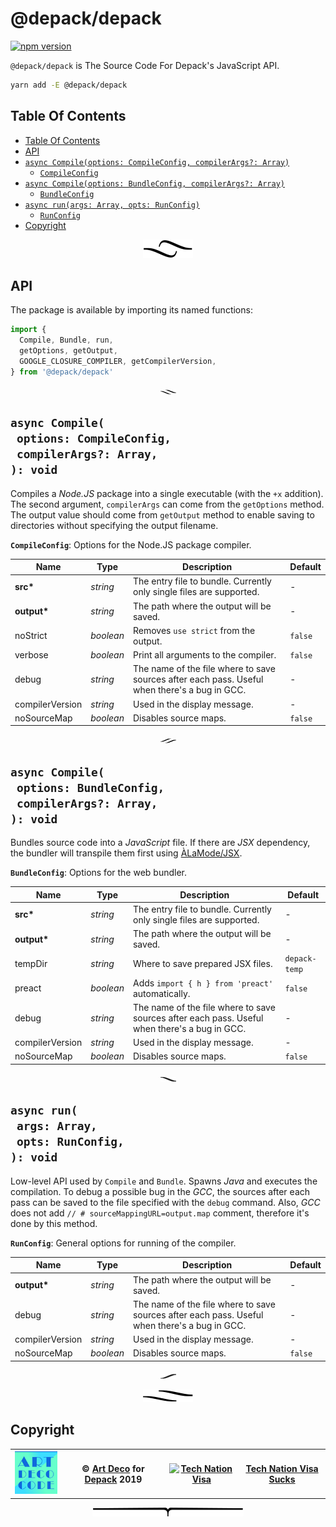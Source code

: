 # @depack/depack

[![npm version](https://badge.fury.io/js/%40depack%2Fdepack.svg)](https://npmjs.org/package/@depack/depack)

`@depack/depack` is The Source Code For Depack's JavaScript API.

```sh
yarn add -E @depack/depack
```

## Table Of Contents

- [Table Of Contents](#table-of-contents)
- [API](#api)
- [`async Compile(options: CompileConfig, compilerArgs?: Array)`](#async-compileoptions-compileconfigcompilerargs-array-void)
  * [`CompileConfig`](#type-compileconfig)
- [`async Compile(options: BundleConfig, compilerArgs?: Array)`](#async-compileoptions-bundleconfigcompilerargs-array-void)
  * [`BundleConfig`](#type-bundleconfig)
- [`async run(args: Array, opts: RunConfig)`](#async-runargs-arrayopts-runconfig-void)
  * [`RunConfig`](#type-runconfig)
- [Copyright](#copyright)

<p align="center"><a href="#table-of-contents"><img src=".documentary/section-breaks/0.svg?sanitize=true"></a></p>

## API

The package is available by importing its named functions:

```js
import {
  Compile, Bundle, run,
  getOptions, getOutput,
  GOOGLE_CLOSURE_COMPILER, getCompilerVersion,
} from '@depack/depack'
```

<p align="center"><a href="#table-of-contents"><img src=".documentary/section-breaks/1.svg?sanitize=true" width="25"></a></p>

## `async Compile(`<br/>&nbsp;&nbsp;`options: CompileConfig,`<br/>&nbsp;&nbsp;`compilerArgs?: Array,`<br/>`): void`

Compiles a _Node.JS_ package into a single executable (with the `+x` addition). The second argument, `compilerArgs` can come from the `getOptions` method. The output value should come from `getOutput` method to enable saving to directories without specifying the output filename.

__<a name="type-compileconfig">`CompileConfig`</a>__: Options for the Node.JS package compiler.

|      Name       |   Type    |                                          Description                                          | Default |
| --------------- | --------- | --------------------------------------------------------------------------------------------- | ------- |
| __src*__        | _string_  | The entry file to bundle. Currently only single files are supported.                          | -       |
| __output*__     | _string_  | The path where the output will be saved.                                                      | -       |
| noStrict        | _boolean_ | Removes `use strict` from the output.                                                         | `false` |
| verbose         | _boolean_ | Print all arguments to the compiler.                                                          | `false` |
| debug           | _string_  | The name of the file where to save sources after each pass. Useful when there's a bug in GCC. | -       |
| compilerVersion | _string_  | Used in the display message.                                                                  | -       |
| noSourceMap     | _boolean_ | Disables source maps.                                                                         | `false` |

<p align="center"><a href="#table-of-contents"><img src=".documentary/section-breaks/2.svg?sanitize=true" width="25"></a></p>

## `async Compile(`<br/>&nbsp;&nbsp;`options: BundleConfig,`<br/>&nbsp;&nbsp;`compilerArgs?: Array,`<br/>`): void`

Bundles source code into a _JavaScript_ file. If there are _JSX_ dependency, the bundler will transpile them first using [ÀLaMode/JSX](https://github.com/a-la/jsx).

__<a name="type-bundleconfig">`BundleConfig`</a>__: Options for the web bundler.

|      Name       |   Type    |                                          Description                                          |    Default    |
| --------------- | --------- | --------------------------------------------------------------------------------------------- | ------------- |
| __src*__        | _string_  | The entry file to bundle. Currently only single files are supported.                          | -             |
| __output*__     | _string_  | The path where the output will be saved.                                                      | -             |
| tempDir         | _string_  | Where to save prepared JSX files.                                                             | `depack-temp` |
| preact          | _boolean_ | Adds `import { h } from 'preact'` automatically.                                              | `false`       |
| debug           | _string_  | The name of the file where to save sources after each pass. Useful when there's a bug in GCC. | -             |
| compilerVersion | _string_  | Used in the display message.                                                                  | -             |
| noSourceMap     | _boolean_ | Disables source maps.                                                                         | `false`       |

<p align="center"><a href="#table-of-contents"><img src=".documentary/section-breaks/3.svg?sanitize=true" width="25"></a></p>

## `async run(`<br/>&nbsp;&nbsp;`args: Array,`<br/>&nbsp;&nbsp;`opts: RunConfig,`<br/>`): void`

Low-level API used by `Compile` and `Bundle`. Spawns _Java_ and executes the compilation. To debug a possible bug in the _GCC_, the sources after each pass can be saved to the file specified with the `debug` command. Also, _GCC_ does not add `// # sourceMappingURL=output.map` comment, therefore it's done by this method.

__<a name="type-runconfig">`RunConfig`</a>__: General options for running of the compiler.

|      Name       |   Type    |                                          Description                                          | Default |
| --------------- | --------- | --------------------------------------------------------------------------------------------- | ------- |
| __output*__     | _string_  | The path where the output will be saved.                                                      | -       |
| debug           | _string_  | The name of the file where to save sources after each pass. Useful when there's a bug in GCC. | -       |
| compilerVersion | _string_  | Used in the display message.                                                                  | -       |
| noSourceMap     | _boolean_ | Disables source maps.                                                                         | `false` |

<p align="center"><a href="#table-of-contents"><img src=".documentary/section-breaks/4.svg?sanitize=true" width="25"></a></p>

<p align="center"><a href="#table-of-contents"><img src=".documentary/section-breaks/5.svg?sanitize=true"></a></p>


## Copyright

<table>
  <tr>
    <th>
      <a href="https://artd.eco">
        <img src="https://raw.githubusercontent.com/wrote/wrote/master/images/artdeco.png" alt="Art Deco" />
      </a>
    </th>
    <th>© <a href="https://artd.eco">Art Deco</a> for <a href="https://artd.eco/depack">Depack</a> 2019</th>
    <th>
      <a href="https://www.technation.sucks" title="Tech Nation Visa">
        <img src="https://raw.githubusercontent.com/artdecoweb/www.technation.sucks/master/anim.gif"
          alt="Tech Nation Visa" />
      </a>
    </th>
    <th><a href="https://www.technation.sucks">Tech Nation Visa Sucks</a></th>
  </tr>
</table>

<p align="center"><a href="#table-of-contents"><img src=".documentary/section-breaks/-1.svg?sanitize=true"></a></p>